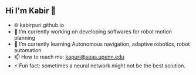 ## Hi I'm Kabir 👋

- 🌐 kabirpuri.github.io
- 🔭 I’m currently working on developing softwares for robot motion planning
- 🌱 I’m currently learning Autonomous navigation, adaptive robotics, robot automation
- 📫 How to reach me: kapuri@seas.upenn.edu
- ⚡ Fun fact: sometimes a neural network might not be the best solution.


